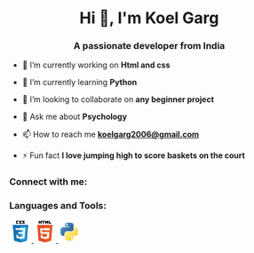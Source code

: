 <h1 align="center">Hi 👋, I'm Koel Garg</h1>
<h3 align="center">A passionate  developer from India</h3>

- 🔭 I’m currently working on **Html and css**

- 🌱 I’m currently learning **Python**

- 👯 I’m looking to collaborate on **any beginner project**

- 💬 Ask me about **Psychology**

- 📫 How to reach me **koelgarg2006@gmail.com**

- ⚡ Fun fact **I love jumping high to score baskets on the court**

<h3 align="left">Connect with me:</h3>
<p align="left">
</p>

<h3 align="left">Languages and Tools:</h3>
<p align="left"> <a href="https://www.w3schools.com/css/" target="_blank" rel="noreferrer"> <img src="https://raw.githubusercontent.com/devicons/devicon/master/icons/css3/css3-original-wordmark.svg" alt="css3" width="40" height="40"/> </a> <a href="https://www.w3.org/html/" target="_blank" rel="noreferrer"> <img src="https://raw.githubusercontent.com/devicons/devicon/master/icons/html5/html5-original-wordmark.svg" alt="html5" width="40" height="40"/> </a> <a href="https://www.python.org" target="_blank" rel="noreferrer"> <img src="https://raw.githubusercontent.com/devicons/devicon/master/icons/python/python-original.svg" alt="python" width="40" height="40"/> </a> </p>

